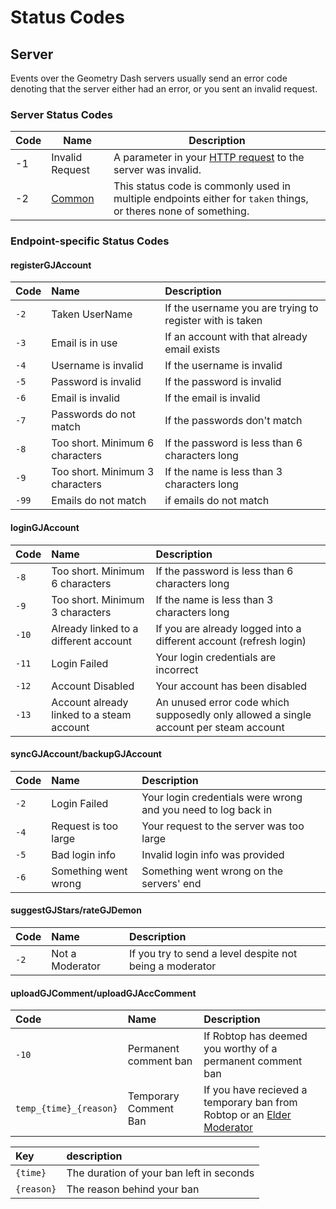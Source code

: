 # Status Codes

## Server

Events over the Geometry Dash servers usually send an error code denoting that the server either had an error, or you sent an invalid request.

### Server Status Codes

| Code |                Name                                              |                                   Description                                       |
|------|------------------------------------------------------------------|-------------------------------------------------------------------------------------|
| -1   | Invalid Request                                                  | A parameter in your [HTTP request](/endpoints/request.md) to the server was invalid.|
| -2   | [Common](/topics/status_codes?id=endpoint-specific-status-codes) | This status code is commonly used in multiple endpoints either for `taken` things, or theres none of something. |

### Endpoint-specific Status Codes

#### registerGJAccount

| Code | Name | Description |
|:-----|:-----|:------------|
| `-2` | Taken UserName | If the username you are trying to register with is taken |
| `-3` | Email is in use | If an account with that already email exists |
| `-4` | Username is invalid | If the username is invalid |
| `-5` | Password is invalid | If the password is invalid |
| `-6` | Email is invalid | If the email is invalid |
| `-7` | Passwords do not match | If the passwords don't match |
| `-8` | Too short. Minimum 6 characters | If the password is less than 6 characters long |
| `-9` | Too short. Minimum 3 characters | If the name is less than 3 characters long |
| `-99` | Emails do not match | if emails do not match |

#### loginGJAccount

| Code | Name | Description |
|:-----|:-----|:------------|
| `-8` | Too short. Minimum 6 characters | If the password is less than 6 characters long |
| `-9` | Too short. Minimum 3 characters | If the name is less than 3 characters long |
| `-10`| Already linked to a different account | If you are already logged into a different account (refresh login) |
| `-11`| Login Failed | Your login credentials are incorrect |
| `-12`| Account Disabled | Your account has been disabled |
| `-13`| Account already linked to a steam account | An unused error code which supposedly only allowed a single account per steam account |

#### syncGJAccount/backupGJAccount

| Code | Name | Description |
|:-----|:-----|:------------|
| `-2`   | Login Failed | Your login credentials were wrong and you need to log back in |
| `-4`   | Request is too large | Your request to the server was too large |
| `-5`   | Bad login info | Invalid login info was provided  |
| `-6`   | Something went wrong | Something went wrong on the servers' end |


#### suggestGJStars/rateGJDemon

| Code | Name | Description |
|:-----|:-----|:------------|
| `-2` | Not a Moderator | If you try to send a level despite not being a moderator |

#### uploadGJComment/uploadGJAccComment

| Code | Name | Description |
|:-----|:-----|:------------|
| `-10` | Permanent comment ban | If Robtop has deemed you worthy of a permanent comment ban |
| `temp_{time}_{reason}` | Temporary Comment Ban | If you have recieved a temporary ban from Robtop or an [Elder Moderator](/topics/moderators.md)

| Key | description |
|:----|:------------|
| `{time}` | The duration of your ban left in seconds |
| `{reason}` | The reason behind your ban |
